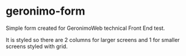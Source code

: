 # geronimo-form

Simple form created for GeronimoWeb technical Front End test.

It is styled so there are 2 columns for larger screens and 1 for smaller screens styled with grid.
